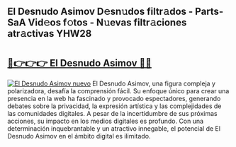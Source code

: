 ## El Desnudo Asimov D𝚎sn𝚞dos filtr𝚊dos - Parts-SaA Vid𝚎os f𝚘tos - N𝚞evas filtr𝚊ciones atr𝚊ctivas YHW28

# <h2><a href="http://mb1ow9z.tromn.icu/?c=El+Desnudo+Asimov">🔗👉👉👉 El Desnudo Asimov 🔗🔗</a></h2>

[![El Desnudo Asimov nuevo](https://i.imgur.com/pEAQMta.gif)](http://mb1ow9z.tromn.icu/?c=El+Desnudo+Asimov)
El Desnudo Asimov, una figura compleja y polarizadora, desafía la comprensión fácil. Su enfoque único para crear una presencia en la web ha fascinado y provocado espectadores, generando debates sobre la privacidad, la expresión artística y las complejidades de las comunidades digitales. A pesar de la incertidumbre de sus próximas acciones, su impacto en los medios digitales es profundo. Con una determinación inquebrantable y un atractivo innegable, el potencial de El Desnudo Asimov en el ámbito digital es ilimitado.
